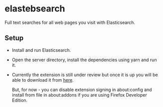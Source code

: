 # elastebsearch

Full text searches for all web pages you visit with Elasticsearch.

## Setup

-   Install and run Elasticsearch.
-   Open the server directory, install the dependencies using yarn and run it.
-   Currently the extension is still under review but once it is up you will be able to download it from [here](https://addons.mozilla.org/en-US/firefox/addon/elastebsearch-client/).

    But, for now - you can disable extension signing in about:config and install from file in about:addons if you are using Firefox Developer Edition.
